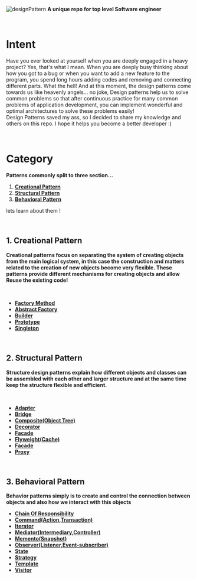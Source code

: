 
![designPattern](https://user-images.githubusercontent.com/78824988/209479936-89539017-cdb3-4b31-82ea-39b25dfd1ef3.png)
**A unique repo for top level Software engineer**

</br>

# Intent

Have you ever looked at yourself when you are deeply engaged in a heavy project?
Yes, that's what I mean. When you are deeply busy thinking about how you got to a bug or when you want to add a new feature to the program, you spend long hours adding codes and removing and connecting different parts.
What the hell!
And at this moment, the design patterns come towards us like heavenly angels...
no joke, Design patterns help us to solve common problems so that after continuous practice for many common problems of application development, you can implement wonderful and optimal architectures to solve these problems easily!
</br>
Design Patterns saved my ass, so I decided to share my knowledge and others on this repo.
I hope it helps you become a better developer :)

</br>

# Category

**Patterns commonly split to three section...**

1. [**Creational Pattern**](#1-creational-pattern)
2. [**Structural Pattern**](#2-structural-pattern)
3. [**Behavioral Pattern**](#3-behavioral-pattern)

lets learn about them !

</br>


## 1. Creational Pattern
**Creational patterns focus on separating the system of creating objects from the main logical system, in this case the construction and matters related to the creation of new objects become very flexible. These patterns provide different mechanisms for creating objects and allow Reuse the existing code!**


<br/>


- [**Factory Method**](https://github.com/Syaw0/Design-Patterns/tree/master/src/Creational_Patterns/Factory_Method)
- [**Abstract Factory**](https://github.com/Syaw0/Design-Patterns/tree/master/src/Creational_Patterns/Abstract_Factory)
- [**Builder**](https://github.com/Syaw0/Design-Patterns/tree/master/src/Creational_Patterns/Builder)
- [**Prototype**](https://github.com/Syaw0/Design-Patterns/tree/master/src/Creational_Patterns/Prototype)
- [**Singleton**](https://github.com/Syaw0/Design-Patterns/tree/master/src/Creational_Patterns/Singleton)

<br/>

## 2. Structural Pattern

**Structure design patterns explain how different objects and classes can be assembled with each other and larger structure and at the same time keep the structure flexible and efficient.**

 <br/>

- [**Adapter**](https://github.com/Syaw0/Design-Patterns/tree/master/src/Structural_Patterns/Adapter)
- [**Bridge**](https://github.com/Syaw0/Design-Patterns/tree/master/src/Structural_Patterns/Bridge)
- [**Composite(Object Tree)**](https://github.com/Syaw0/Design-Patterns/tree/master/src/Structural_Patterns/Composite)
- [**Decorator**](https://github.com/Syaw0/Design-Patterns/tree/master/src/Structural_Patterns/Decorator)
- [**Facade**](https://github.com/Syaw0/Design-Patterns/tree/master/src/Structural_Patterns/Facade)
- [**Flyweight(Cache)**](https://github.com/Syaw0/Design-Patterns/tree/master/src/Structural_Patterns/Flyweight)
- [**Facade**](https://github.com/Syaw0/Design-Patterns/tree/master/src/Structural_Patterns/Facade)
- [**Proxy**](https://github.com/Syaw0/Design-Patterns/tree/master/src/Structural_Patterns/Proxy)


<br/>

## 3. Behavioral Pattern

**Behavior patterns simply is  to create and control the connection between objects and also how we interact with this objects**

- [**Chain Of Responsibility**](https://github.com/Syaw0/Design-Patterns/tree/master/src/Behavioral_Patterns/Chain_Of_Responsibility)
- [**Command(Action,Transaction)**](https://github.com/Syaw0/Design-Patterns/tree/master/src/Behavioral_Patterns/Command)
- [**Iterator**](https://github.com/Syaw0/Design-Patterns/tree/master/src/Behavioral_Patterns/Iterator)
- [**Mediator(Intermediary,Controller)**](https://github.com/Syaw0/Design-Patterns/tree/master/src/Behavioral_Patterns/Mediator)
- [**Memento(Snapshot)**](https://github.com/Syaw0/Design-Patterns/tree/master/src/Behavioral_Patterns/Memento)
- [**Observer(Listener,Event-subscriber)**](https://github.com/Syaw0/Design-Patterns/tree/master/src/Behavioral_Patterns/Observer)
- [**State**](https://github.com/Syaw0/Design-Patterns/tree/master/src/Behavioral_Patterns/State)
- [**Strategy**](https://github.com/Syaw0/Design-Patterns/tree/master/src/Behavioral_Patterns/Strategy)
- [**Template**](https://github.com/Syaw0/Design-Patterns/tree/master/src/Behavioral_Patterns/Template)
- [**Visitor**](https://github.com/Syaw0/Design-Patterns/tree/master/src/Behavioral_Patterns/Visitor)

<br/>
